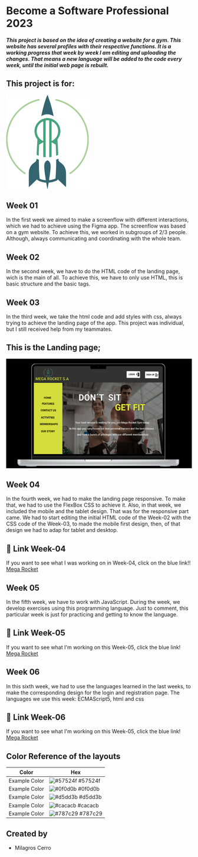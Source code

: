 # Become a Software Professional 2023

##### This project is based on the idea of creating a website for a gym. This website has several profiles with their respective functions. It is a working progress that week by week I am editing and uploading the changes. That means a new language will be added to the code every week, until the initial web page is rebuilt.

## This project is for:
![Logo](https://github.com/Milicerro/BaSP-M2023/blob/master/Assets/Images/radiumrocket.png)

## Week 01
In the first week we aimed to make a screenflow with different interactions, which we had to achieve using the Figma app.
The screenflow was based on a gym website.
To achieve this, we worked in subgroups of 2/3 people. Although, always communicating and coordinating with the whole team.

## Week 02
In the second week, we have to do the HTML code of the landing page, wich is the main of all.
To achieve this, we have to only use HTML, this is basic structure and the basic tags.

## Week 03
In the third week, we take the html code and add styles with css, always trying to achieve the landing page of the app.
This project was individual, but I still received help from my teammates.

## This is the Landing page;
![Landing page](https://github.com/Milicerro/BaSP-M2023/blob/master/Assets/Images/landin-page.png)

## Week 04
In the fourth week, we had to make the landing page responsive. To make that, we had to use the FlexBox CSS to achieve it.
Also, in that week, we included the mobile and the tablet design. That was for the responsive part came. We had to start editing the initial HTML code of the Week-02 with the CSS code of the Week-03, to made the mobile first design, then, of that design we had to adap for tablet and desktop.

## 🔗 Link Week-04
If you want to see what I was working on in Week-04, click on the blue link!! [Mega Rocket](https://milicerro.github.io/BaSP-M2023/week-04/index.html)

## Week 05
In the fifth week, we have to work with JavaScript. During the week, we develop exercises using this programming language.
Just to comment, this particular week is just for practicing and getting to know the language.

## 🔗 Link Week-05
If you want to see what I'm working on this Week-05, click the blue link! [Mega Rocket](https://milicerro.github.io/BaSP-M2023/Week-05/index.html)

## Week 06
In this sixth week, we had to use the languages learned in the last weeks, to make the corresponding design for the login and registration page.
The languages we use this week: ECMAScript5, html and css

## 🔗 Link Week-06
If you want to see what I'm working on this Week-05, click the blue link! [Mega Rocket](https://milicerro.github.io/BaSP-M2023/Week-06/)

## Color Reference of the layouts

| Color             | Hex                                                                |
| ----------------- | ------------------------------------------------------------------ |
| Example Color | ![#57524f](https://via.placeholder.com/10/57524f?text=+) #57524f |
| Example Color | ![#0f0d0b](https://via.placeholder.com/10/0f0d0b?text=+) #0f0d0b |
| Example Color | ![#d5dd3b](https://via.placeholder.com/10/d5dd3b?text=+) #d5dd3b |
| Example Color | ![#cacacb](https://via.placeholder.com/10/cacacb?text=+) #cacacb |
| Example Color | ![#787c29](https://via.placeholder.com/10/787c29?text=+) #787c29 |

## Created by
- Milagros Cerro
